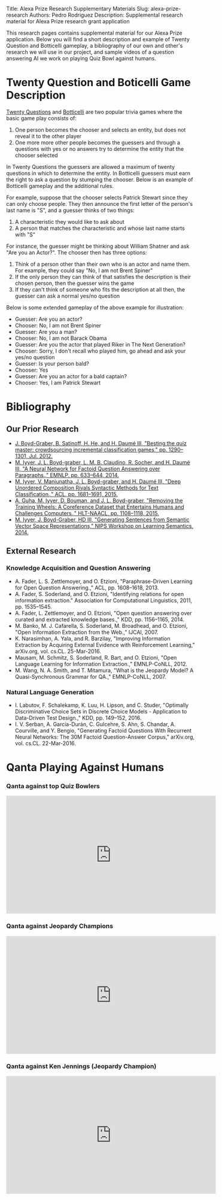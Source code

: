 Title: Alexa Prize Research Supplementary Materials
Slug: alexa-prize-research
Authors: Pedro Rodriguez
Description: Supplemental research material for Alexa Prize research grant application

This research pages contains supplemental material for our Alexa Prize application. Below you will find a short description and example of Twenty Question and Botticelli gameplay, a bibliography of our own and other's research we will use in our project, and sample videos of a question answering AI we work on playing Quiz Bowl against humans.

# Twenty Question and Boticelli Game Description

[Twenty Questions](https://en.wikipedia.org/wiki/Twenty_Questions) and [Botticelli](https://en.wikipedia.org/wiki/Botticelli_(game)) are two popular trivia games where the basic game play consists of:

1. One person becomes the chooser and selects an entity, but does not reveal it to the other player
2. One more more other people becomes the guessers and through a questions with yes or no answers try to determine the entity that the chooser selected

In Twenty Questions the guessers are allowed a maximum of twenty questions in which to determine the entity. In Botticelli guessers must earn the right to ask a question by stumping the chooser. Below is an example of Botticelli gameplay and the additional rules.

For example, suppose that the chooser selects Patrick Stewart since they can only choose people. They then announce the first letter of the person's last name is "S", and a guesser thinks of two things:

1. A characteristic they would like to ask about
2. A person that matches the characteristic and whose last name starts with "S"

For instance, the guesser might be thinking about William Shatner and ask "Are you an Actor?". The chooser then has three options:

1. Think of a person other than their own who is an actor and name them. For example, they could say "No, I am not Brent Spiner"
2. If the only person they can think of that satisfies the description is their chosen person, then the guesser wins the game
3. If they can't think of someone who fits the description at all then, the guesser can ask a normal yes/no question

Below is some extended gameplay of the above example for illustration:

* Guesser: Are you an actor?
* Chooser: No, I am not Brent Spiner
* Guesser: Are you a man?
* Chooser: No, I am not Barack Obama
* Guesser: Are you the actor that played Riker in The Next Generation?
* Chooser: Sorry, I don't recall who played him, go ahead and ask your yes/no question
* Guesser: Is your person bald?
* Chooser: Yes
* Guesser: Are you an actor for a bald captain?
* Chooser: Yes, I am Patrick Stewart 


# Bibliography

## Our Prior Research

* [J. Boyd-Graber, B. Satinoff, H. He, and H. Daumé III, "Besting the quiz master: crowdsourcing incremental classification games," pp. 1290–1301, Jul. 2012.](http://aclweb.org/anthology/D/D12/D12-1118.pdf)
*	[M. Iyyer, J. L. Boyd-graber, L. M. B. Claudino, R. Socher, and H. Daumé III, "A Neural Network for Factoid Question Answering over Paragraphs.," EMNLP, pp. 633–644, 2014.](https://cs.umd.edu/~miyyer/pubs/2014_qb_rnn.pdf)
* [M. Iyyer, V. Manjunatha, J. L. Boyd-graber, and H. Daumé III, "Deep Unordered Composition Rivals Syntactic Methods for Text Classification.," ACL, pp. 1681–1691, 2015.](https://cs.umd.edu/~miyyer/pubs/2015_acl_dan.pdf)
* [A. Guha, M. Iyyer, D. Bouman, and J. L. Boyd-graber, "Removing the Training Wheels: A Coreference Dataset that Entertains Humans and Challenges Computers.," HLT-NAACL, pp. 1108–1118, 2015.](https://www.cs.umd.edu/~aguha/publications/2015_naacl_qb_coref.pdf)
*	[M. Iyyer, J. Boyd-Graber, HD III, "Generating Sentences from Semantic Vector Space Representations," NIPS Workshop on Learning Semantics, 2014.](http://cs.umd.edu/~miyyer/pubs/2014_nips_generation.pdf)

## External Research

### Knowledge Acquisition and Question Answering

* A. Fader, L. S. Zettlemoyer, and O. Etzioni, "Paraphrase-Driven Learning for Open Question Answering.," ACL, pp. 1608–1618, 2013.
* A. Fader, S. Soderland, and O. Etzioni, "Identifying relations for open information extraction." Association for Computational Linguistics, 2011, pp. 1535–1545.
* A. Fader, L. Zettlemoyer, and O. Etzioni, "Open question answering over curated and extracted knowledge bases.," KDD, pp. 1156–1165, 2014.
* M. Banko, M. J. Cafarella, S. Soderland, M. Broadhead, and O. Etzioni, "Open Information Extraction from the Web.," IJCAI, 2007.
* K. Narasimhan, A. Yala, and R. Barzilay, "Improving Information Extraction by Acquiring External Evidence with Reinforcement Learning," arXiv.org, vol. cs.CL. 25-Mar-2016.
* Mausam, M. Schmitz, S. Soderland, R. Bart, and O. Etzioni, "Open Language Learning for Information Extraction.," EMNLP-CoNLL, 2012.
* M. Wang, N. A. Smith, and T. Mitamura, "What is the Jeopardy Model? A Quasi-Synchronous Grammar for QA.," EMNLP-CoNLL, 2007.

### Natural Language Generation

*	I. Labutov, F. Schalekamp, K. Luu, H. Lipson, and C. Studer, "Optimally Discriminative Choice Sets in Discrete Choice Models - Application to Data-Driven Test Design.," KDD, pp. 149–152, 2016.
* I. V. Serban, A. García-Durán, C. Gulcehre, S. Ahn, S. Chandar, A. Courville, and Y. Bengio, "Generating Factoid Questions With Recurrent Neural Networks: The 30M Factoid Question-Answer Corpus," arXiv.org, vol. cs.CL. 22-Mar-2016.

# Qanta Playing Against Humans

### Qanta against top Quiz Bowlers

<iframe width="560" height="315" src="https://www.youtube.com/embed/c2kGD1EdfFw" frameborder="0" allowfullscreen></iframe>

### Qanta against Jeopardy Champions

<iframe width="560" height="315" src="https://www.youtube.com/embed/ZVHR8OAHDlI" frameborder="0" allowfullscreen></iframe>

### Qanta against Ken Jennings (Jeopardy Champion)

<iframe width="560" height="315" src="https://www.youtube.com/embed/kTXJCEvCDYk" frameborder="0" allowfullscreen></iframe>

